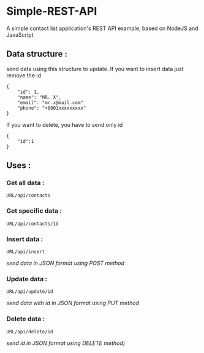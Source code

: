 # Simple-REST-API
A simple contact list application's REST API example, based on NodeJS and JavaScript
## Data structure :
send data using this structure to update. If you want to insert data just remove the id
```
{
	"id": 1,
	"name": "MR. X",
	"email": "mr.x@mail.com"
	"phone": "+8801xxxxxxxxx"
}
```
If you want to delete, you have to send only id
```
{
	"id":1
}
``` 
## Uses :

### Get all data :
	URL/api/contacts

### Get specific data :
	URL/api/contacts/id
### Insert data :
	URL/api/insert
*send data in JSON format using POST method*
### Update data :
	URL/api/update/id 
*send data with id in JSON format using PUT method*
### Delete data :
	URL/api/delete/id
*send id in JSON format using DELETE method)*
